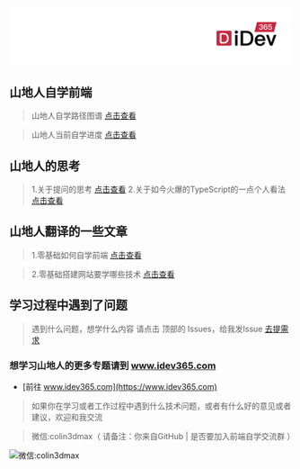![微信:colin3dmax](./banner/banner_idev365.png)

## 山地人自学前端

> 山地人自学路径图谱 [点击查看](./idev365_roadmap.md) 

> 山地人当前自学进度 [点击查看](./TimeLine.md)

## 山地人的思考

> 1.关于提问的思考 [点击查看](./articles/thinks/01.how-to-ask.md)
> 2.关于如今火爆的TypeScript的一点个人看法 [点击查看](./articles/thinks/01.how-about-typescript.md)

## 山地人翻译的一些文章

> 1.零基础如何自学前端 [点击查看](./articles/base/01.how-to-web-dev.md)

> 2.零基础搭建网站要学哪些技术 [点击查看](./articles/base/02.intro-to-web-dev.md)


## 学习过程中遇到了问题

> 遇到什么问题，想学什么内容 请点击 顶部的 Issues，给我发Issue [去提需求](https://github.com/idev365-team/idev365/issues)

### 想学习山地人的更多专题请到 www.idev365.com 

* [前往 www.idev365.com](https://www.idev365.com)

> 如果你在学习或者工作过程中遇到什么技术问题，或者有什么好的意见或者建议，欢迎和我交流  

> 微信:colin3dmax（ 请备注：你来自GitHub | 是否要加入前端自学交流群 ）

![微信:colin3dmax](https://raw.githubusercontent.com/colin3dmax/idev365_static/master/banner/banner_wechat.png)

